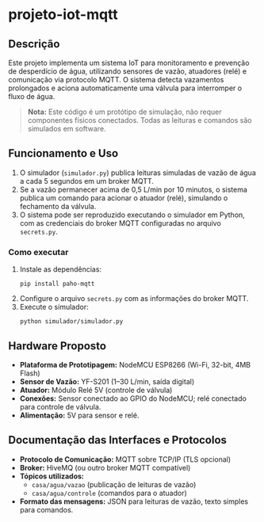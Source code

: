 # projeto-iot-mqtt

## Descrição

Este projeto implementa um sistema IoT para monitoramento e prevenção de desperdício de água, utilizando sensores de vazão, atuadores (relé) e comunicação via protocolo MQTT. O sistema detecta vazamentos prolongados e aciona automaticamente uma válvula para interromper o fluxo de água.

> **Nota:** Este código é um protótipo de simulação, não requer componentes físicos conectados. Todas as leituras e comandos são simulados em software.

## Funcionamento e Uso

1. O simulador (`simulador.py`) publica leituras simuladas de vazão de água a cada 5 segundos em um broker MQTT.
2. Se a vazão permanecer acima de 0,5 L/min por 10 minutos, o sistema publica um comando para acionar o atuador (relé), simulando o fechamento da válvula.
3. O sistema pode ser reproduzido executando o simulador em Python, com as credenciais do broker MQTT configuradas no arquivo `secrets.py`.

### Como executar

1. Instale as dependências:
   ```
   pip install paho-mqtt
   ```
2. Configure o arquivo `secrets.py` com as informações do broker MQTT.
3. Execute o simulador:
   ```
   python simulador/simulador.py
   ```

## Hardware Proposto

- **Plataforma de Prototipagem:** NodeMCU ESP8266 (Wi-Fi, 32-bit, 4MB Flash)
- **Sensor de Vazão:** YF-S201 (1–30 L/min, saída digital)
- **Atuador:** Módulo Relé 5V (controle de válvula)
- **Conexões:** Sensor conectado ao GPIO do NodeMCU; relé conectado para controle de válvula.
- **Alimentação:** 5V para sensor e relé.

## Documentação das Interfaces e Protocolos

- **Protocolo de Comunicação:** MQTT sobre TCP/IP (TLS opcional)
- **Broker:** HiveMQ (ou outro broker MQTT compatível)
- **Tópicos utilizados:**
  - `casa/agua/vazao` (publicação de leituras de vazão)
  - `casa/agua/controle` (comandos para o atuador)
- **Formato das mensagens:** JSON para leituras de vazão, texto simples para comandos.